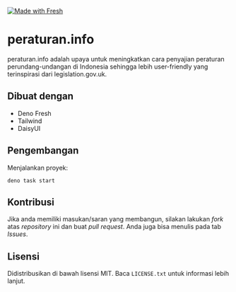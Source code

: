 [![Made with Fresh](https://fresh.deno.dev/fresh-badge-dark.svg)](https://fresh.deno.dev)

# peraturan.info

peraturan.info adalah upaya untuk meningkatkan cara penyajian peraturan
perundang-undangan di Indonesia sehingga lebih user-friendly yang terinspirasi
dari legislation.gov.uk.

## Dibuat dengan

- Deno Fresh
- Tailwind
- DaisyUI

## Pengembangan

Menjalankan proyek:

```
deno task start
```

## Kontribusi

Jika anda memiliki masukan/saran yang membangun, silakan lakukan _fork_ atas
_repository_ ini dan buat _pull request_. Anda juga bisa menulis pada tab
_Issues_.

## Lisensi

Didistribusikan di bawah lisensi MIT. Baca `LICENSE.txt` untuk informasi lebih
lanjut.
